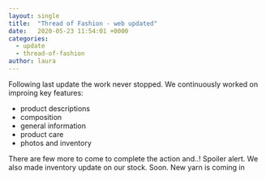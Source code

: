 ```yaml
---
layout: single
title:  "Thread of Fashion - web updated"
date:   2020-05-23 11:54:01 +0000
categories:
  - update
  - thread-of-fashion
author: laura
---
```


Following last update the work never stopped.
We continuously worked on improing key features:

- product descriptions
- composition
- general information
- product care
- photos and inventory

There are few more to come to complete the action and..!
Spoiler alert.
We also made inventory update on our stock.
Soon.
New yarn is coming in
